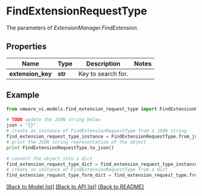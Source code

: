 # FindExtensionRequestType

The parameters of *ExtensionManager.FindExtension*. 

## Properties
Name | Type | Description | Notes
------------ | ------------- | ------------- | -------------
**extension_key** | **str** | Key to search for.  | 

## Example

```python
from vmware_vi.models.find_extension_request_type import FindExtensionRequestType

# TODO update the JSON string below
json = "{}"
# create an instance of FindExtensionRequestType from a JSON string
find_extension_request_type_instance = FindExtensionRequestType.from_json(json)
# print the JSON string representation of the object
print FindExtensionRequestType.to_json()

# convert the object into a dict
find_extension_request_type_dict = find_extension_request_type_instance.to_dict()
# create an instance of FindExtensionRequestType from a dict
find_extension_request_type_form_dict = find_extension_request_type.from_dict(find_extension_request_type_dict)
```
[[Back to Model list]](../README.md#documentation-for-models) [[Back to API list]](../README.md#documentation-for-api-endpoints) [[Back to README]](../README.md)


